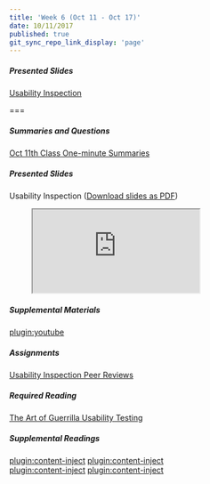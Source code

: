 ```yaml
---
title: 'Week 6 (Oct 11 - Oct 17)'
date: 10/11/2017
published: true
git_sync_repo_link_display: 'page'
---
```


##### Presented Slides
[Usability Inspection](https://swipe.to/9967fp)

===

##### Summaries and Questions  
[Oct 11th Class One-minute Summaries](https://canvas.sfu.ca/courses/36662/assignments/267533)

##### Presented Slides  
Usability Inspection ([Download slides as PDF](#))
<div class="embed-responsive embed-responsive-16by9"><figure><iframe src="https://www.swipe.to/embed/9967fp" allowfullscreen></iframe></figure></div>

##### Supplemental Materials  
[plugin:youtube](https://www.youtube.com/watch?v=QckIzHC99Xc)

##### Assignments
[Usability Inspection Peer Reviews](https://canvas.sfu.ca/courses/36662/)

##### Required Reading  
<a class="embedly-card" data-card-controls="0" data-card-align="left" href="http://www.uxbooth.com/articles/the-art-of-guerrilla-usability-testing/">The Art of Guerrilla Usability Testing</a>
<script async src="//cdn.embedly.com/widgets/platform.js" charset="UTF-8"></script>

##### Supplemental Readings  
[plugin:content-inject](/ux-techniques/how-to-plan-conduct-and-summarize-usability-tests/usability-testing-formal)
[plugin:content-inject](/ux-techniques/how-to-plan-conduct-and-summarize-usability-tests/usability-test-surveys)  
[plugin:content-inject](/ux-techniques/how-to-plan-conduct-and-summarize-usability-tests/usability-test-tasks)
[plugin:content-inject](/ux-techniques/how-to-plan-conduct-and-summarize-usability-tests/usability-testing-informal)  
